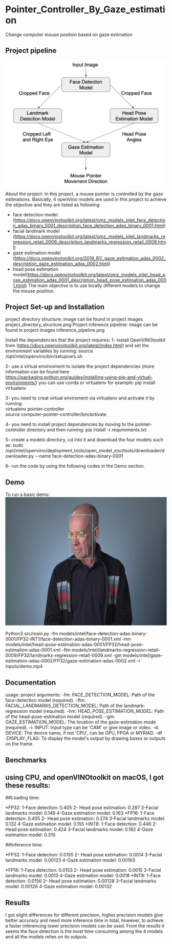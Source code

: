 # Pointer_Controller_By_Gaze_estimation
Change computer mouse position based on gaze estimation 

## Project pipeline 
![GitHub Logo](https://github.com/MaryamHamad/Pointer_Controller_By_Gaze_estimation/blob/master/project%20images/%20inference_pipeline.png)


About the project:
In this project, a mouse pointer is controlled by the gaze estimations. Basically, 4 openVino models are used in this project to achieve the objective and they are listed as following: 
* face detection model (https://docs.openvinotoolkit.org/latest/omz_models_intel_face_detection_adas_binary_0001_description_face_detection_adas_binary_0001.html)
* facial landmark model (https://docs.openvinotoolkit.org/latest/omz_models_intel_landmarks_regression_retail_0009_description_landmarks_regression_retail_0009.html)
* gaze estimation model (https://docs.openvinotoolkit.org/2019_R1/_gaze_estimation_adas_0002_description_gaze_estimation_adas_0002.html)
* head pose estimation model(https://docs.openvinotoolkit.org/latest/omz_models_intel_head_pose_estimation_adas_0001_description_head_pose_estimation_adas_0001.html)
The main objective is to use locally different models to change the mouse position. 

## Project Set-up and Installation
project directory structure: image can be found in project images project_directory_structure.png
Project inference pipeline: image can be found in project images inference_pipeline.png

Install the dependencies that the project requires:
1- install OpenVINOtoolkit from (https://docs.openvinotoolkit.org/latest/index.html) and set the environment variables by running: source /opt/intel/openvino/bin/setupvars.sh

2- use a virtual environment to isolate the project dependencies (more information can be found here https://packaging.python.org/guides/installing-using-pip-and-virtual-environments/)
you can use conda or virtualenv for example:  pip install virtualenv

3- you need to creat virtual enviroment via virtualenv and activate it by running:  
	virtualenv pointer-controller  
	source computer-pointer-controller/bin/activate 

4- you need to install project dependencies by moving to the pointer-controller directory and then running: pip install -r requirements.txt 

5- create a models directory, cd into it and download the four models such as: 
	sudo /opt/intel/openvino/deployment_tools/open_model_zoo/tools/downloader/downloader.py --name face-detection-adas-binary-0001

6- run the code by using the following codes in the Demo section.


## Demo
To run a basic demo:
![GitHub Logo](https://github.com/MaryamHamad/Pointer_Controller_By_Gaze_estimation/blob/master/project%20images/output%20result.png)


Python3 src/main.py -fm models/intel/face-detection-adas-binary-0001/FP32-INT1/face-detection-adas-binary-0001.xml -hm models/intel/head-pose-estimation-adas-0001/FP32/head-pose-estimation-adas-0001.xml -flm models/intel/landmarks-regression-retail-0009/FP32/landmarks-regression-retail-0009.xml -gm models/intel/gaze-estimation-adas-0002/FP32/gaze-estimation-adas-0002.xml -i inputs/demo.mp4

## Documentation
usage: project arguments:
-fm: FACE_DETECTION_MODEL: Path of the face-detection model (required).
-flm: FACIAL_LANDMARKS_DETECTION_MODEL: Path of the landmark-regression model (required).
-hm: HEAD_POSE_ESTIMATION_MODEL: Path of the head-pose-estimation model (required).
-gm: GAZE_ESTIMATION_MODEL: The location of the gaze-estimation mode (required).
-i: INPUT: Input type can be 'CAM' or give image or video.
-d: DEVICE: The device name, if not 'CPU', can be GPU, FPGA or MYRIAD.
-df :DISPLAY_FLAG: To display the model's output by drawing boxes or outputs on the frame 

## Benchmarks
using CPU, and openVINOtoolkit on macOS, I got these results:
--------



##Loading time:

*FP32:
	1-Face detection: 0.405
	2- Head pose estimation: 0.287
	3-Facial landmarks model: 0.149
	4-Gaze estimation model:  0.163
*FP16:
	1-Face detection: 0.405
	2- Head pose estimation: 0.274
	3-Facial landmarks model: 0.132
	4-Gaze estimation model:  0.155
*INT8: 
	1-Face detection: 0.446
	2- Head pose estimation: 0.424
	3-Facial landmarks model: 0.182
	4-Gaze estimation model:  0.310


##Inference time:

*FP32: 
	1-Face detection: 0.0155
	2- Head pose estimation: 0.0014
	3-Facial landmarks model: 0.00123
	4-Gaze estimation model:  0.00163

*FP16: 
	1-Face detection: 0.0153
	2- Head pose estimation: 0.0015
	3-Facial landmarks model: 0.0013
	4-Gaze estimation model:  0.0018
*INT8:
	1-Face detection: 0.0156
	2- Head pose estimation: 0.00128
	3-Facial landmarks model: 0.00126
	4-Gaze estimation model:  0.00132
## Results
I got slight differences for different precision, higher precision models give better accuracy and need more inference time in total, however, to achieve a faster inferencing lower precision models can be used. From the results it seems the face detection is the most time consuming among the 4 models and all the models relies on its outputs.
